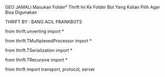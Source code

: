 GEO JAMALI
Masukan Folder² Thrift Ini Ke Folder Bot Yang Kalian Pilih Agar Bisa Digunakan

THRIFT BY : BANG ACIL PRANKBOTS

from thrift.unverting import *

from thrift.TMultiplexedProcessor import *

from thrift.TSerialization import *

from thrift.TRecursive import *

from thrift import transport, protocol, server
